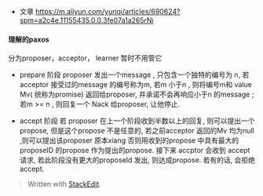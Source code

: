 * 文章
https://m.aliyun.com/yunqi/articles/690624?spm=a2c4e.11155435.0.0.3fe07a1a265rNi

#### 理解的paxos
分为proposer，acceptor， learner 暂时不用管它

* prepare 阶段
proposer  发出一个message , 只包含一个独特的编号为 n, 若acceptor 接受过的message 的编号称为m, 若m 小于n , 则将编号m和 value Mv( 统称为promise) 返回给proposer, 并承诺不会再响应小于n 的message ; 若m >= n , 则回复一个 Nack 给proposer, 让他停止.

* accept 阶段
若 proposer 在上一个阶段收到半数以上的回复, 则可以提出一个propose, 但是这个propose 不是任意的, 若之前acceptor 返回的Mv 均为null ,则可以提出该proposer 原本xiang 否则用收到的propose 中具有最大的proposeID 的propose 作为提出的propose. 接下来 accptor 会收到 accept 请求, 若此阶段没有更大的proposeId 发出, 则达成propose. 若有的话, 会拒绝 accept.

> Written with [StackEdit](https://stackedit.io/).
<!--stackedit_data:
eyJoaXN0b3J5IjpbLTE0Mjk5OTExMTAsLTExMDE4OTAwMDcsNz
M3NzQ4NDcwLDU2NDIzODE3LDQ4MzUyODYwNiwtMTY5MjU0Nzg2
MSwtMTI2NTgxNzg0NywyNTI0OTE0NjgsLTY3MTUyODUxLDI2MD
k0MTc3LC0xODgzNTczNTU5LC0yMTE2MTIxNDM3LC03NTg3OTQ3
OTcsNzMwOTk4MTE2XX0=
-->